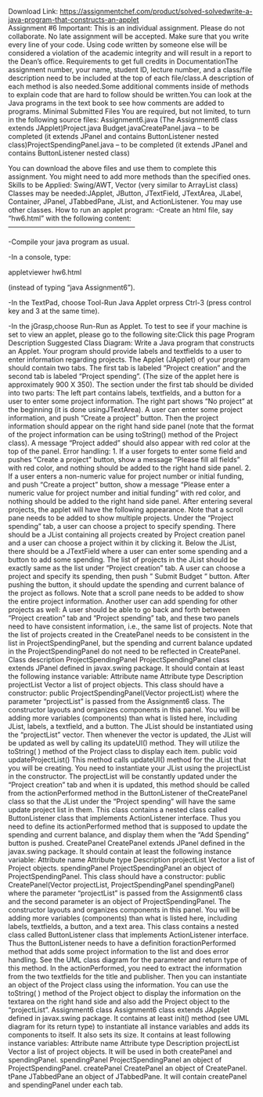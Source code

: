 Download Link: https://assignmentchef.com/product/solved-solvedwrite-a-java-program-that-constructs-an-applet
<br>
Assignment #6 Important: This is an individual assignment. Please do not collaborate. No late assignment will be accepted. Make sure that you write every line of your code. Using code written by someone else will be considered a violation of the academic integrity and will result in a report to the Dean’s office. Requirements to get full credits in DocumentationThe assignment number, your name, student ID, lecture number, and a class/file description need to be included at the top of each file/class.A description of each method is also needed.Some additional comments inside of methods to explain code that are hard to follow should be written.You can look at the Java programs in the text book to see how comments are added to programs. Minimal Submitted Files You are required, but not limited, to turn in the following source files: Assignment6.java (The Assignment6 class extends JApplet)Project.java Budget.javaCreatePanel.java – to be completed (it extends JPanel and contains ButtonListener nested class)ProjectSpendingPanel.java – to be completed (it extends JPanel and contains ButtonListener nested class)

You can download the above files and use them to complete this assignment. You might need to add more methods than the specified ones. Skills to be Applied: Swing/AWT, Vector (very similar to ArrayList class) Classes may be needed:JApplet, JButton, JTextField, JTextArea, JLabel, Container, JPanel, JTabbedPane, JList, and ActionListener. You may use other classes. How to run an applet program: -Create an html file, say “hw6.html” with the following content:——————————————————–

-Compile your java program as usual.

-In a console, type:

appletviewer hw6.html

(instead of typing “java Assignment6”).

-In the TextPad, choose Tool-Run Java Applet orpress Ctrl-3 (press control key and 3 at the same time).

-In the jGrasp,choose Run-Run as Applet. To test to see if your machine is set to view an applet, please go to the following site:Click this page Program Description Suggested Class Diagram: Write a Java program that constructs an Applet. Your program should provide labels and textfields to a user to enter information regarding projects. The Applet (JApplet) of your program should contain two tabs. The first tab is labeled “Project creation” and the second tab is labeled “Project spending”. (The size of the applet here is approximately 900 X 350). The section under the first tab should be divided into two parts: The left part contains labels, textfields, and a button for a user to enter some project information. The right part shows “No project” at the beginning (it is done usingJTextArea). A user can enter some project information, and push “Create a project” button. Then the project information should appear on the right hand side panel (note that the format of the project information can be using toString() method of the Project class). A message “Project added” should also appear with red color at the top of the panel. Error handling: 1. If a user forgets to enter some field and pushes “Create a project” button, show a message “Please fill all fields” with red color, and nothing should be added to the right hand side panel. 2. If a user enters a non-numeric value for project number or initial funding, and push “Create a project” button, show a message “Please enter a numeric value for project number and initial funding” with red color, and nothing should be added to the right hand side panel. After entering several projects, the applet will have the following appearance. Note that a scroll pane needs to be added to show multiple projects. Under the “Project spending” tab, a user can choose a project to specify spending. There should be a JList containing all projects created by Project creation panel and a user can choose a project within it by clicking it. Below the JList, there should be a JTextField where a user can enter some spending and a button to add some spending. The list of projects in the JList should be exactly same as the list under “Project creation” tab. A user can choose a project and specify its spending, then push ” Submit Budget ” button. After pushing the button, it should update the spending and current balance of the project as follows. Note that a scroll pane needs to be added to show the entire project information. Another user can add spending for other projects as well: A user should be able to go back and forth between “Project creation” tab and “Project spending” tab, and these two panels need to have consistent information, i.e., the same list of projects. Note that the list of projects created in the CreatePanel needs to be consistent in the list in ProjectSpendingPanel, but the spending and current balance updated in the ProjectSpendingPanel do not need to be reflected in CreatePanel. Class description ProjectSpendingPanel ProjectSpendingPanel class extends JPanel defined in javax.swing package. It should contain at least the following instance variable: Attribute name Attribute type Description projectList Vector a list of project objects. This class should have a constructor: public ProjectSpendingPanel(Vector projectList) where the parameter “projectList” is passed from the Assignment6 class. The constructor layouts and organizes components in this panel. You will be adding more variables (components) than what is listed here, including JList, labels, a textfield, and a button. The JList should be instantiated using the “projectList” vector. Then whenever the vector is updated, the JList will be updated as well by calling its updateUI() method. They will utilize the toString( ) method of the Project class to display each item. public void updateProjectList() This method calls updateUI() method for the JList that you will be creating. You need to instantiate your JList using the projectList in the constructor. The projectList will be constantly updated under the “Project creation” tab and when it is updated, this method should be called from the actionPerformed method in the ButtonListener of theCreatePanel class so that the JList under the “Project spending” will have the same update project list in them. This class contains a nested class called ButtonListener class that implements ActionListener interface. Thus you need to define its actionPerformed method that is supposed to update the spending and current balance, and display them when the “Add Spending” button is pushed. CreatePanel CreatePanel extends JPanel defined in the javax.swing package. It should contain at least the following instance variable: Attribute name Attribute type Description projectList Vector a list of Project objects. spendingPanel ProjectSpendingPanel an object of ProjectSpendingPanel. This class should have a constructor: public CreatePanel(Vector projectList, ProjectSpendingPanel spendingPanel) where the parameter “projectList” is passed from the Assignment6 class and the second parameter is an object of ProjectSpendingPanel. The constructor layouts and organizes components in this panel. You will be adding more variables (components) than what is listed here, including labels, textfields, a button, and a text area. This class contains a nested class called ButtonListener class that implements ActionListener interface. Thus the ButtonListener needs to have a definition foractionPerformed method that adds some project information to the list and does error handling. See the UML class diagram for the parameter and return type of this method. In the actionPerformed, you need to extract the information from the two textfields for the title and publisher. Then you can instantiate an object of the Project class using the information. You can use the toString( ) method of the Project object to display the information on the textarea on the right hand side and also add the Project object to the “projectList”. Assignment6 class Assignment6 class extends JApplet defined in javax.swing package. It contains at least init() method (see UML diagram for its return type) to instantiate all instance variables and adds its components to itself. It also sets its size. It contains at least following instance variables: Attribute name Attribute type Description projectList Vector a list of project objects. It will be used in both createPanel and spendingPanel. spendingPanel ProjectSpendingPanel an object of ProjectSpendingPanel. createPanel CreatePanel an object of CreatePanel. tPane JTabbedPane an object of JTabbedPane. It will contain createPanel and spendingPanel under each tab.